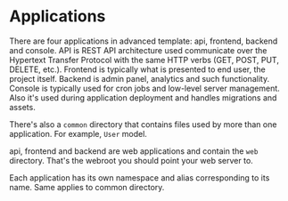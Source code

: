 Applications
============

There are four applications in advanced template: api, frontend, backend and console. API is REST API architecture used communicate
over the Hypertext Transfer Protocol with the same HTTP verbs (GET, POST, PUT, DELETE, etc.). Frontend is typically what is presented
to end user, the project itself. Backend is admin panel, analytics and such functionality. Console is typically used for
cron jobs and low-level server management. Also it's used during application deployment and handles migrations and assets.

There's also a `common` directory that contains files used by more than one application. For example, `User` model.

api, frontend and backend are web applications and  contain the `web` directory. That's the webroot you should point your
web server to.

Each application has its own namespace and alias corresponding to its name. Same applies to common directory.
